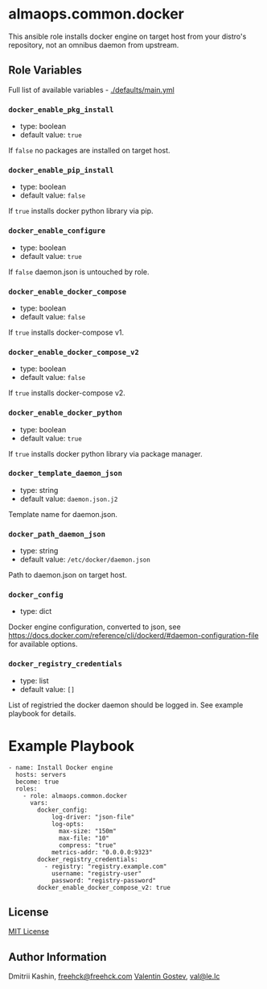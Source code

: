 # almaops.common.docker

This ansible role installs docker engine on target host from your distro's repository, not an omnibus daemon from upstream.  

## Role Variables
Full list of available variables -  [./defaults/main.yml](./defaults/main.yml)

### `docker_enable_pkg_install`
- type: boolean  
- default value: `true`  

If `false` no packages are installed on target host.  

### `docker_enable_pip_install`
- type: boolean  
- default value: `false`  

If `true` installs docker python library via pip.  

### `docker_enable_configure`
- type: boolean  
- default value: `true`  

If `false` daemon.json is untouched by role.  

### `docker_enable_docker_compose`
- type: boolean  
- default value: `false`  

If `true` installs docker-compose v1.  

### `docker_enable_docker_compose_v2`
- type: boolean  
- default value: `false`  

If `true` installs docker-compose v2.  

### `docker_enable_docker_python`
- type: boolean  
- default value: `true`  

If `true` installs docker python library via package manager.  

### `docker_template_daemon_json`
- type: string  
- default value: `daemon.json.j2`  

Template name for daemon.json.  

### `docker_path_daemon_json`
- type: string  
- default value: `/etc/docker/daemon.json`  

Path to daemon.json on target host.  

### `docker_config`
- type: dict

Docker engine configuration, converted to json, see https://docs.docker.com/reference/cli/dockerd/#daemon-configuration-file for available options.  

### `docker_registry_credentials`
- type: list
- default value: `[]`

List of registried the docker daemon should be logged in. See example playbook for details.  

# Example Playbook

```
- name: Install Docker engine
  hosts: servers
  become: true
  roles:
    - role: almaops.common.docker
      vars:
        docker_config:
            log-driver: "json-file"
            log-opts:
              max-size: "150m"
              max-file: "10"
              compress: "true"
            metrics-addr: "0.0.0.0:9323"
        docker_registry_credentials:
          - registry: "registry.example.com"
            username: "registry-user"
            password: "registry-password"
        docker_enable_docker_compose_v2: true
```

## License
[MIT License](./LICENSE)

## Author Information
Dmitrii Kashin, <freehck@freehck.com>
[Valentin Gostev](https://github.com/ussrlongbow), <val@le.lc>
